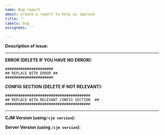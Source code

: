 ```yaml
---
name: Bug report
about: Create a report to help us improve
title: ''
labels: bug
assignees: ''

---
```


**Description of issue:**


---

**ERROR (DELETE IF YOU HAVE NO ERROR):**
```
######################
## REPLACE WITH ERROR ##
######################
```

**CONFIG SECTION (DELETE IF NOT RELEVANT):**
```
#######################################
## REPLACE WITH RELEVANT CONFIG SECTION  ##
#######################################
```

---

**CJM Version (using`/cjm version`):** 

**Server Version (using `/cjm version`):**
